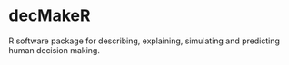 # decMakeR
R software package for describing, explaining, simulating and predicting human decision making.

